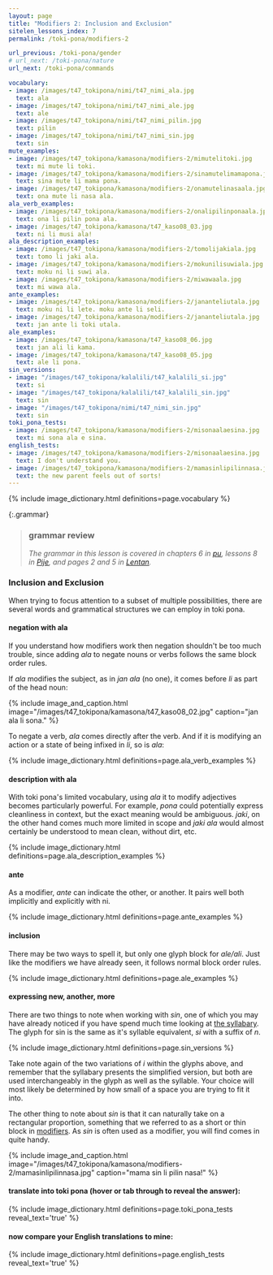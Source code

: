 ```yaml
---
layout: page
title: "Modifiers 2: Inclusion and Exclusion"
sitelen_lessons_index: 7
permalink: /toki-pona/modifiers-2

url_previous: /toki-pona/gender
# url_next: /toki-pona/nature
url_next: /toki-pona/commands

vocabulary:
- image: /images/t47_tokipona/nimi/t47_nimi_ala.jpg
  text: ala
- image: /images/t47_tokipona/nimi/t47_nimi_ale.jpg
  text: ale
- image: /images/t47_tokipona/nimi/t47_nimi_pilin.jpg
  text: pilin
- image: /images/t47_tokipona/nimi/t47_nimi_sin.jpg
  text: sin
mute_examples:
- image: /images/t47_tokipona/kamasona/modifiers-2/mimutelitoki.jpg
  text: mi mute li toki.
- image: /images/t47_tokipona/kamasona/modifiers-2/sinamutelimamapona.jpg
  text: sina mute li mama pona.
- image: /images/t47_tokipona/kamasona/modifiers-2/onamutelinasaala.jpg
  text: ona mute li nasa ala.
ala_verb_examples:
- image: /images/t47_tokipona/kamasona/modifiers-2/onalipilinponaala.jpg
  text: ona li pilin pona ala.
- image: /images/t47_tokipona/kamasona/t47_kaso08_03.jpg
  text: ni li musi ala!
ala_description_examples:
- image: /images/t47_tokipona/kamasona/modifiers-2/tomolijakiala.jpg
  text: tomo li jaki ala.
- image: /images/t47_tokipona/kamasona/modifiers-2/mokunilisuwiala.jpg
  text: moku ni li suwi ala.
- image: /images/t47_tokipona/kamasona/modifiers-2/miwawaala.jpg
  text: mi wawa ala.
ante_examples:
- image: /images/t47_tokipona/kamasona/modifiers-2/jananteliutala.jpg
  text: moku ni li lete. moku ante li seli.
- image: /images/t47_tokipona/kamasona/modifiers-2/jananteliutala.jpg
  text: jan ante li toki utala.
ale_examples:
- image: /images/t47_tokipona/kamasona/t47_kaso08_06.jpg
  text: jan ali li kama.
- image: /images/t47_tokipona/kamasona/t47_kaso08_05.jpg
  text: ale li pona.
sin_versions:
- image: "/images/t47_tokipona/kalalili/t47_kalalili_si.jpg"
  text: si
- image: "/images/t47_tokipona/kalalili/t47_kalalili_sin.jpg"
  text: sin
- image: "/images/t47_tokipona/nimi/t47_nimi_sin.jpg"
  text: sin
toki_pona_tests:
- image: /images/t47_tokipona/kamasona/modifiers-2/misonaalaesina.jpg
  text: mi sona ala e sina.
english_tests:
- image: /images/t47_tokipona/kamasona/modifiers-2/misonaalaesina.jpg
  text: I don't understand you.
- image: /images/t47_tokipona/kamasona/modifiers-2/mamasinlipilinnasa.jpg
  text: the new parent feels out of sorts!
---
```


{% include image_dictionary.html definitions=page.vocabulary %}

{:.grammar}
>### grammar review
>_The grammar in this lesson is covered in chapters 6 in [pu](https://www.amazon.com/dp/B012M1RLXS), lessons 8 in [Pije](http://tokipona.net/tp/janpije/okamasona.php), and pages 2 and 5 in [Lentan](https://rnd.neocities.org/tokipona/)._
>

### Inclusion and Exclusion

When trying to focus attention to a subset of multiple possibilities, there are several words and grammatical structures we can employ in toki pona.


#### negation with ala

If you understand how modifiers work then negation shouldn't be too much trouble, since adding _ala_ to negate nouns or verbs follows the same block order rules.

If _ala_ modifies the subject, as in _jan ala_ (no one), it comes before _li_ as part of the head noun:

{% include image_and_caption.html image="/images/t47_tokipona/kamasona/t47_kaso08_02.jpg" caption="jan ala li sona." %}

To negate a verb, _ala_ comes directly after the verb.  And if it is modifying an action or a state of being infixed in _li_, so is _ala_:

{% include image_dictionary.html definitions=page.ala_verb_examples %}

#### description with ala

With toki pona's limited vocabulary, using _ala_ it to modify adjectives becomes particularly powerful.  For example, _pona_ could potentially express cleanliness in context, but the exact meaning would be ambiguous. _jaki_, on the other hand comes much more limited in scope and _jaki ala_ would almost certainly be understood to mean clean, without dirt, etc.

{% include image_dictionary.html definitions=page.ala_description_examples %}

#### ante

As a modifier, _ante_ can indicate the other, or another. It pairs well both implicitly and explicitly with ni.

{% include image_dictionary.html definitions=page.ante_examples %}

#### inclusion

There may be two ways to spell it, but only one glyph block for _ale/ali_. Just like the modifiers we have already seen, it follows normal block order rules.

{% include image_dictionary.html definitions=page.ale_examples %}

#### expressing new, another, more

There are two things to note when working with _sin_, one of which you may have already noticed if you have spend much time looking at [the syllabary](/toki-pona/dictionaries/syllabary/). The glyph for sin is the same as it's syllable equivalent, _si_ with a suffix of _n_.

{% include image_dictionary.html definitions=page.sin_versions %}

Take note again of the two variations of _i_ within the glyphs above, and remember that the syllabary presents the simplified version, but both are used interchangeably in the glyph as well as the syllable. Your choice will most likely be determined by how small of a space you are trying to fit it into.

The other thing to note about _sin_ is that it can naturally take on a rectangular proportion, something that we referred to as a short or thin block in [modifiers](/toki-pona/modifiers). As _sin_ is often used as a modifier, you will find comes in quite handy.

{% include image_and_caption.html image="/images/t47_tokipona/kamasona/modifiers-2/mamasinlipilinnasa.jpg" caption="mama sin li pilin nasa!" %}

#### translate into toki pona (hover or tab through to reveal the answer):

{% include image_dictionary.html definitions=page.toki_pona_tests reveal_text='true' %}

#### now compare your English translations to mine:

{% include image_dictionary.html definitions=page.english_tests reveal_text='true' %}
